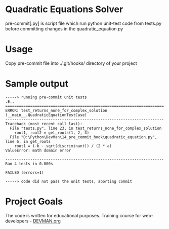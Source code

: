 # Quadratic Equations Solver

pre-commit[.py] is script file which run python unit-test code from tests.py 
before committing changes in the quadratic_equation.py 

# Usage

Copy pre-commit file into ./.git/hooks/ directory of your project

# Sample output
```
-----> running pre-commit unit tests
.E..
======================================================================
ERROR: test_returns_none_for_complex_solution (__main__.QuadraticEquationTestCase)
----------------------------------------------------------------------
Traceback (most recent call last):
  File "tests.py", line 23, in test_returns_none_for_complex_solution
    root1, root2 = get_roots(1, 2, 3)
  File "D:\Python\DevMan\14_pre_commit_hook\quadratic_equation.py", line 6, in get_roots
    root1 = (-b - sqrt(discriminant)) / (2 * a)
ValueError: math domain error

----------------------------------------------------------------------
Ran 4 tests in 0.000s

FAILED (errors=1)

-----> code did not pass the unit tests, aborting commit
```

# Project Goals

The code is written for educational purposes. Training course for web-developers - [DEVMAN.org](https://devman.org)
